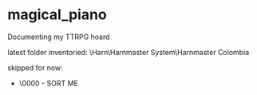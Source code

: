 # magical_piano
Documenting my TTRPG hoard

latest folder inventoried: \Harn\Harnmaster System\Harnmaster Colombia

skipped for now:
- \0000 - SORT ME
